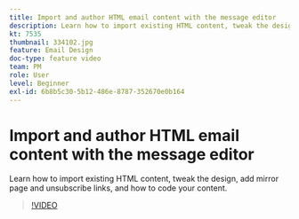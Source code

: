 ```yaml
---
title: Import and author HTML email content with the message editor
description: Learn how to import existing HTML content, tweak the design, add mirror page and unsubscribe links, and how to code your content.
kt: 7535
thumbnail: 334102.jpg
feature: Email Design
doc-type: feature video
team: PM
role: User
level: Beginner
exl-id: 6b8b5c30-5b12-486e-8787-352670e0b164
---
```

# Import and author HTML email content with the message editor

Learn how to import existing HTML content, tweak the design, add mirror page and unsubscribe links, and how to code your content.

>[!VIDEO](https://video.tv.adobe.com/v/334102?quality=12&learn=on)
